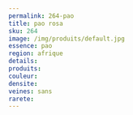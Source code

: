 ```yaml
---
permalink: 264-pao
title: pao rosa
sku: 264
image: /img/produits/default.jpg
essence: pao
region: afrique
details: 
produits:
couleur: 
densite: 
veines: sans
rarete: 
---
```


